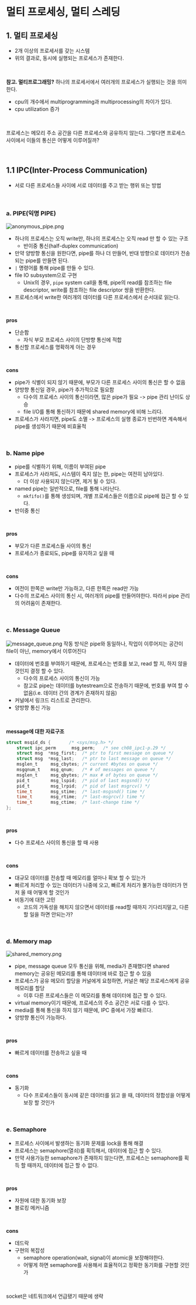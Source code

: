 # 멀티 프로세싱, 멀티 스레딩

## 1. 멀티 프로세싱
- 2개 이상의 프로세서를 갖는 시스템
- 위의 결과로, 동시에 실행되는 프로세스가 존재한다.

<br/>

**참고. 멀티프로그래밍?**
하나의 프로세서에서 여러개의 프로세스가 실행되는 것을 의미한다.
- cpu의 개수에서 multiprogramming과 multiprocessing의 차이가 있다.
- cpu utilization 증가

<br/>

프로세스는 메모리 주소 공간을 다른 프로세스와 공유하지 않는다. 그렇다면 프로세스 사이에서 이들의 통신은 어떻게 이루어질까?

<br/>

## 1.1 IPC(Inter-Process Communication)

- 서로 다른 프로세스들 사이에 서로 데이터를 주고 받는 행위 또는 방법

<br/>

### a. PIPE(익명 PIPE)
![anonymous_pipe.png](anonymous_pipe.png)
- 하나의 프로세스는 오직 write만, 하나의 프로세스는 오직 read 만 할 수 있는 구조
  - 반이중 통신(half-duplex communication)
- 만약 양방향 통신을 원한다면, pipe를 하나 더 만들어, 반대 방향으로 데이터가 전송되는 pipe를 만들면 된다.
- `|` 명령어를 통해 pipe를 만들 수 있다.
- file IO subsystem으로 구현
  - Unix의 경우, `pipe` system call을 통해, pipe의 read를 참조하는 file descriptor, write를 참조하는 file descriptor 쌍을 반환한다.
- 프로세스에서 write한 여러개의 데이터를 다른 프로세스에서 순서대로 읽는다.

<br/>

**pros**
- 단순함
  - 자식 부모 프로세스 사이의 단방향 통신에 적합
- 통신할 프로세스를 명확하게 아는 경우

<br/>

**cons**
- pipe가 식별이 되지 않기 때문에, 부모가 다른 프로세스 사이의 통신은 할 수 없음
- 양방향 통신일 경우, pipe가 추가적으로 필요함
  - 다수의 프로세스 사이의 통신이라면, 많은 pipe가 필요 -> pipe 관리 난이도 상승
  - file I/O를 통해 통신하기 때문에 shared memory에 비해 느리다.
- 프로세스가 사라지면, pipe도 소멸 -> 프로세스의 실행 종료가 빈번하면 계속해서 pipe를 생성하기 때문에 비효율적

<br/>

### b. Name pipe
- pipe를 식별하기 위해, 이름이 부여된 pipe
- 프로세스가 사라져도, 시스템이 죽지 않는 한, pipe는 여전히 남아있다.
  - 더 이상 사용되지 않는다면, 제거 될 수 있다.
- named pipe는 일반적으로, file를 통해 나타난다.
  - `mkfifo()`를 통해 생성되며, 개별 프로세스들은 이름으로  pipe에 접근 할 수 있다.
- 반이중 통신

<br/>

 **pros**
- 부모가 다른 프로세스들 사이의 통신
- 프로세스가 종료되도, pipe를 유지하고 싶을 때

<br/>

**cons**
- 여전이 한쪽은 write만 가능하고, 다른 한쪽은 read만 가능
- 다수의 프로세스 사이의 통신 시, 여러개의 pipe를 만들어야한다. 따라서 pipe 관리의 어려움이 존재한다.

<br/>

### c. Message Queue
![message_queue.png](message_queue.png)
작동 방식은 pipe와 동일하나, 작업이 이루어지는 공간이 file이 아닌, memory에서 이루어진다
- 데이터에 번호를 부여하기 때문에, 프로세스는 번호를 보고, read 할 지, 하지 않을 것인지 결정 할 수 있다.
  - 다수의 프로세스 사이의 통신이 가능
  - 참고로 pipe는 데이터를 bytestream으로 전송하기 때문에, 번호를 부여 할 수 없음(i.e. 데이터 간의 경계가 존재하지 않음)
- 커널에서 링크드 리스트로 관리한다.
- 양방향 통신 가능

<br/>

**message에 대한 자료구조**

```c
struct msqid_ds {		/* <sys/msg.h> */
	struct ipc_perm 	 msg_perm;   /* see ch08_ipc1-p.29 */
	struct msg	*msg_first;  /* ptr to first message on queue */
	struct msg	*msg_last;   /* ptr to last message on queue */
	msglen_t	 msg_cbytes; /* current #bytes on queue */
	msgqnum_t 	 msg_qnum;   /* # of messages on queue */
	msglen_t 	 msg_qbytes; /* max # of bytes on queue */
	pid_t 		 msg_lspid;  /* pid of last msgsnd() */
	pid_t 		 msg_lrpid;  /* pid of last msgrcv() */
	time_t 		 msg_stime;  /* last-msgsnd() time */
	time_t 		 msg_rtime;  /* last-msgrcv() time */
	time_t 		 msg_ctime;  /* last-change time */
};
```

<br/>

**pros**
- 다수 프로세스 사이의 통신을 할 때 사용

<br/>

**cons**
- 대규모 데이터를 전송할 때 메모리를 얼마나 확보 할 수 있는가
- 빠르게 처리할 수 있는 데이터가 나중에 오고, 빠르게 처리가 불가능한 데이터가 먼저 올 때 어떻게 할 것인가
- 비동기에 대한 고민
  - 코드의 가독성을 해치지 않으면서 데이터를 read할 때까지 기다리지말고, 다른 할 일을 하면 안되는가?

<br/>

### d. Memory map

![shared_memory.png](shared_memory.png)

- pipe, message queue 모두 통신을 위해, media가 존재했다면 shared memory는 공유된 메모리를 통해 데이터에 바로 접근 할 수 있음
- 프로세스가 공유 메모리 할당을 커널에게 요청하면, 커널은 해당 프로세스에게 공유 메모리를 할당
  - 이후 다른 프로세스들은 이 메모리를 통해 데이터에 접근 할 수 있다.
- virtual memory이기 때문에, 프로세스의 주소 공간은 서로 다를 수 있다.
- media를 통해 통신을 하지 않기 때문에, IPC 중에서 가장 빠르다.
- 양방향 통신이 가능하다.

<br/>

**pros**
- 빠르게 데이터를 전송하고 싶을 때

<br/>

**cons**
- 동기화
  - 다수 프로세스들이 동시에 같은 데이터를 읽고 쓸 때, 데이터의 정합성을 어떻게 보장 할 것인가

<br/>

### e. Semaphore
- 프로세스 사이에서 발생하는 동기화 문제를 lock을 통해 해결
- 프로세스는 semaphore(열쇠)를 획득해서, 데이터에 접근 할 수 있다.
- 만약 사용가능한 semaphore가 존재하지 않는다면, 프로세스는 semaphore를 획득 할 때까지, 데이터에 접근 할 수 없다.

<br/>

**pros**
- 자원에 대한 동기화 보장
- 블로킹 메커니즘
<br/>

**cons**
- 데드락
- 구현의 복잡성
  - semaphore operation(wait, signal)이 atomic을 보장해야한다. 
  - 어떻게 하면 semaphore를 사용해서 효율적이고 정확한 동기화를 구현할 것인가

<br/>

socket은 네트워크에서 언급됐기 때문에 생략